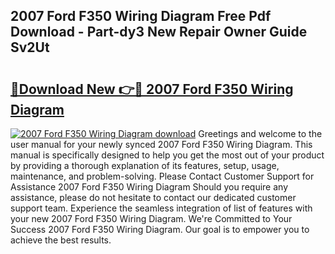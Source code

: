 ## 2007 Ford F350 Wiring Diagram Free Pdf Download - Part-dy3 New Repair Owner Guide Sv2Ut

# <h2><a href="http://dfne5v.blite.top/?on=2007+Ford+F350+Wiring+Diagram">🔗Download New 👉🔴 2007 Ford F350 Wiring Diagram</a></h2>

[![2007 Ford F350 Wiring Diagram download](https://i.imgur.com/lujVjoI.png)](http://dfne5v.blite.top/?on=2007+Ford+F350+Wiring+Diagram)
Greetings and welcome to the user manual for your newly synced 2007 Ford F350 Wiring Diagram. This manual is specifically designed to help you get the most out of your product by providing a thorough explanation of its features, setup, usage, maintenance, and problem-solving. Please Contact Customer Support for Assistance 2007 Ford F350 Wiring Diagram Should you require any assistance, please do not hesitate to contact our dedicated customer support team. Experience the seamless integration of list of features with your new 2007 Ford F350 Wiring Diagram. We're Committed to Your Success 2007 Ford F350 Wiring Diagram. Our goal is to empower you to achieve the best results.
